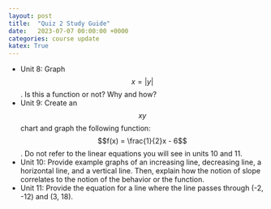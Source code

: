 ```yaml
---
layout: post
title:  "Quiz 2 Study Guide"
date:   2023-07-07 00:00:00 +0000
categories: course update
katex: True
---
```


* Unit 8: Graph $$x = |y|$$. Is this a function or not? Why and how?
* Unit 9: Create an $$xy$$ chart and graph the following function: $$f(x) = \frac{1}{2}x - 6$$. Do not refer to the linear equations you will see in units 10 and 11.
* Unit 10: Provide example graphs of an increasing line, decreasing line, a horizontal line, and a vertical line. Then, explain how the notion of slope correlates to the notion of the behavior or the function.
* Unit 11: Provide the equation for a line where the line passes through (-2, -12) and (3, 18). 